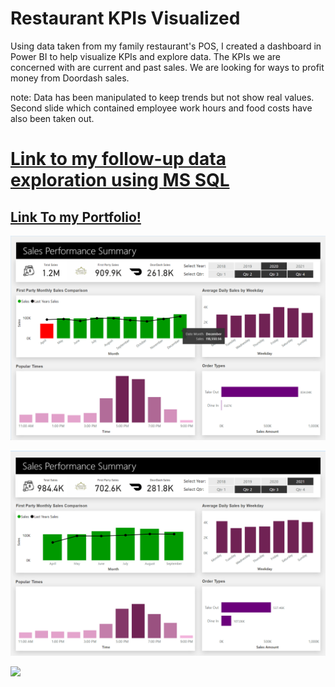 # Restaurant KPIs Visualized

Using data taken from my family restaurant's POS, I created a dashboard in Power BI to help visualize KPIs and explore data. The KPIs we are concerned with are current and past sales. We are looking for ways to profit money from Doordash sales.

note: Data has been manipulated to keep trends but not show real values. Second slide which contained employee work hours and food costs have also been taken out.

# [Link to my follow-up data exploration using MS SQL](https://github.com/WasinHongmanee/Sales-Report/blob/main/Dashboard%20follow%20up.ipynb)

## [Link To my Portfolio!](https://wasinhongmanee.github.io/Portfolio/)

![](https://github.com/WasinHongmanee/Sales-Report/blob/main/dashboard1.png)

![](https://github.com/WasinHongmanee/Sales-Report/blob/main/dashboard3.png)

![](https://user-images.githubusercontent.com/24490502/157634552-4d25eaac-cd50-4e2c-8d7e-a1dbf600245b.png)
